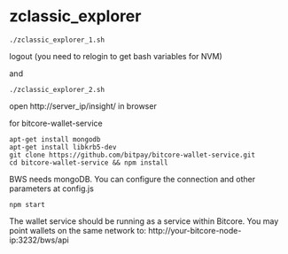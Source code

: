 # zclassic_explorer

```
./zclassic_explorer_1.sh
```
logout (you need to relogin to get bash variables for NVM)

and
```
./zclassic_explorer_2.sh
```
open http://server_ip/insight/ in browser

for bitcore-wallet-service
```
apt-get install mongodb
apt-get install libkrb5-dev
git clone https://github.com/bitpay/bitcore-wallet-service.git
cd bitcore-wallet-service && npm install
```
BWS needs mongoDB. You can configure the connection and other parameters at config.js
```
npm start
```
The wallet service should be running as a service within Bitcore. You may point wallets on the same network to:
http://your-bitcore-node-ip:3232/bws/api
```
